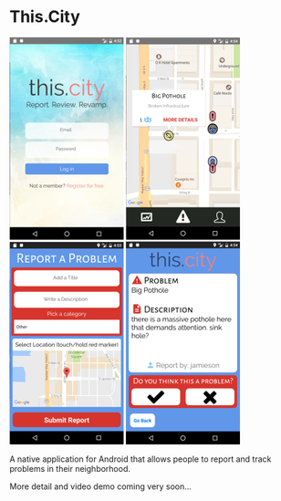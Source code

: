 # This.City
[![this.city: Login](/screenshots/login.png)](https://github.com/jamiesonbates/this.city)
[![this.city: Map View](/screenshots/map.png)](https://github.com/jamiesonbates/this.city)
[![this.city: Reporting Issues](/screenshots/report.png)](https://github.com/jamiesonbates/this.city)
[![this.city: Viewing Issues](/screenshots/problem.png)](https://github.com/jamiesonbates/this.city)

A native application for Android that allows people to report and track problems in their neighborhood.

More detail and video demo coming very soon...
